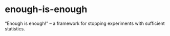 # enough-is-enough
“Enough is enough!” – a framework for stopping experiments with sufficient statistics.
